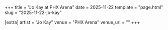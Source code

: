 +++
title = "Jo Kay at PHX Arena"
date = 2025-11-22
template = "page.html"
slug = "2025-11-22-jo-kay"

[extra]
artist = "Jo Kay"
venue = "PHX Arena"
venue_url = ""
+++
